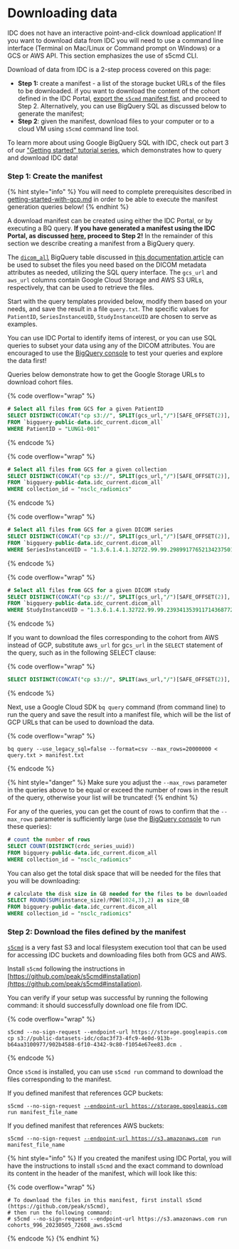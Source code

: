 # Downloading data

IDC does not have an interactive point-and-click download application! If you want to download data from IDC you will need to use a command line interface (Terminal on Mac/Linux or Command prompt on Windows) or a GCS or AWS API. This section emphasizes the use of s5cmd CLI.

Download of data from IDC is a 2-step process covered on this page:

* **Step 1:** create a manifest - a list of the storage bucket URLs of the files to be downloaded. if you want to download the content of the cohort defined in the IDC Portal, [export the `s5cmd` manifest fist](../../portal/cohort-manifests.md), and proceed to Step 2. Alternatively, you can use BigQuery SQL as discussed below to generate the manifest;
* **Step 2**: given the manifest, download files to your computer or to a cloud VM using `s5cmd` command line tool.

To learn more about using Google BigQuery SQL with IDC, check out part 3 of our ["Getting started" tutorial series](https://github.com/ImagingDataCommons/IDC-Tutorials/tree/master/notebooks/getting\_started), which demonstrates how to query and download IDC data!

### Step 1: Create the manifest

{% hint style="info" %}
You will need to complete prerequisites described in [getting-started-with-gcp.md](../../introduction/google-cloud-platform/getting-started-with-gcp.md "mention") in order to be able to execute the manifest generation queries below!
{% endhint %}

A download manifest can be created using either the IDC Portal, or by executing a BQ query. **If you have generated a manifest using the IDC Portal, as discussed** [**here**](../../portal/cohort-manifests.md)**, proceed to Step 2!** In the remainder of this section we describe creating a manifest from a BigQuery query.

The [`dicom_all`](https://console.cloud.google.com/bigquery?p=bigquery-public-data\&d=idc\_current\&t=dicom\_all\&page=table) BigQuery table discussed in [this documentation article](https://learn.canceridc.dev/data/organization-of-data/files-and-metadata#bigquery-tables) can be used to subset the files you need based on the DICOM metadata attributes as needed, utilizing the SQL query interface. The `gcs_url` and `aws_url` columns contain Google Cloud Storage and AWS S3 URLs, respectively, that can be used to retrieve the files.

Start with the query templates provided below, modify them based on your needs, and save the result in a file `query.txt`. The specific values for `PatientID`, `SeriesInstanceUID`, `StudyInstanceUID` are chosen to serve as examples.&#x20;

You can use IDC Portal to identify items of interest, or you can use SQL queries to subset your data using any of the DICOM attributes. You are encouraged to use the [BigQuery console](https://console.cloud.google.com/bigquery) to test your queries and explore the data first!

Queries below demonstrate how to get the Google Storage URLs to download cohort files.

{% code overflow="wrap" %}
```sql
# Select all files from GCS for a given PatientID
SELECT DISTINCT(CONCAT("cp s3://", SPLIT(gcs_url,"/")[SAFE_OFFSET(2)], "/", crdc_series_uuid, "/* .")) 
FROM `bigquery-public-data.idc_current.dicom_all`
WHERE PatientID = "LUNG1-001"
```
{% endcode %}

{% code overflow="wrap" %}
```sql
# Select all files from GCS for a given collection
SELECT DISTINCT(CONCAT("cp s3://", SPLIT(gcs_url,"/")[SAFE_OFFSET(2)], "/", crdc_series_uuid, "/* .")) 
FROM `bigquery-public-data.idc_current.dicom_all`
WHERE collection_id = "nsclc_radiomics"
```
{% endcode %}

{% code overflow="wrap" %}
```sql
# Select all files from GCS for a given DICOM series
SELECT DISTINCT(CONCAT("cp s3://", SPLIT(gcs_url,"/")[SAFE_OFFSET(2)], "/", crdc_series_uuid, "/* .")) 
FROM `bigquery-public-data.idc_current.dicom_all`
WHERE SeriesInstanceUID = "1.3.6.1.4.1.32722.99.99.298991776521342375010861296712563382046"
```
{% endcode %}

{% code overflow="wrap" %}
```sql
# Select all files from GCS for a given DICOM study
SELECT DISTINCT(CONCAT("cp s3://", SPLIT(gcs_url,"/")[SAFE_OFFSET(2)], "/", crdc_series_uuid, "/* .")) 
FROM `bigquery-public-data.idc_current.dicom_all`
WHERE StudyInstanceUID = "1.3.6.1.4.1.32722.99.99.239341353911714368772597187099978969331"
```
{% endcode %}

If you want to download the files corresponding to the cohort from AWS instead of GCP, substitute aws`_url` for gc`s_url` in the `SELECT` statement of the query, such as in the following SELECT clause:

{% code overflow="wrap" %}
```sql
SELECT DISTINCT(CONCAT("cp s3://", SPLIT(aws_url,"/")[SAFE_OFFSET(2)], "/", crdc_series_uuid, "/* .")) 
```
{% endcode %}

Next, use a Google Cloud SDK `bq query` command (from command line) to run the query and save the result into a manifest file, which will be the list of GCP URLs that can be used to download the data.

{% code overflow="wrap" %}
```shell
bq query --use_legacy_sql=false --format=csv --max_rows=20000000 < query.txt > manifest.txt
```
{% endcode %}

{% hint style="danger" %}
Make sure you adjust the `--max_rows` parameter in the queries above to be equal or exceed the number of rows in the result of the query, otherwise your list will be truncated!&#x20;
{% endhint %}

For any of the queries, you can get the count of rows to confirm that the `--max_rows` parameter is sufficiently large (use the [BigQuery console](https://console.cloud.google.com/bigquery) to run these queries):

```sql
# count the number of rows
SELECT COUNT(DISTINCT(crdc_series_uuid)) 
FROM bigquery-public-data.idc_current.dicom_all 
WHERE collection_id = "nsclc_radiomics"
```

You can also get the total disk space that will be needed for the files that you will be downloading:

```sql
# calculate the disk size in GB needed for the files to be downloaded
SELECT ROUND(SUM(instance_size)/POW(1024,3),2) as size_GB 
FROM bigquery-public-data.idc_current.dicom_all 
WHERE collection_id = "nsclc_radiomics"
```

### Step 2: Download the files defined by the manifest

[`s5cmd`](https://github.com/peak/s5cmd) is a very fast S3 and local filesystem execution tool that can be used for accessing IDC buckets and downloading files both from GCS and AWS.

Install `s5cmd` following the instructions in [https://github.com/peak/s5cmd#installation](https://github.com/peak/s5cmd#installation).

You can verify if your setup was successful by running the following command: it should successfully download one file from IDC.

{% code overflow="wrap" %}
```shell
s5cmd --no-sign-request --endpoint-url https://storage.googleapis.com cp s3://public-datasets-idc/cdac3f73-4fc9-4e0d-913b-b64aa3100977/902b4588-6f10-4342-9c80-f1054e67ee83.dcm .
```
{% endcode %}

Once `s5cmd` is installed, you can use `s5cmd run` command to download the files corresponding to the manifest.&#x20;

If you defined manifest that references GCP buckets:

<pre class="language-bash" data-overflow="wrap"><code class="lang-bash">s5cmd --no-sign-request <a data-footnote-ref href="#user-content-fn-1">--endpoint-url https://storage.googleapis.com</a> run manifest_file_name
</code></pre>

If you defined manifest that references AWS buckets:

<pre class="language-bash" data-overflow="wrap"><code class="lang-bash">s5cmd --no-sign-request <a data-footnote-ref href="#user-content-fn-2">--endpoint-url https://s3.amazonaws.com</a> run manifest_file_name
</code></pre>

{% hint style="info" %}
If you created the manifest using IDC Portal, you will have the instructions to install `s5cmd` and the exact command to download its content in the header of the manifest, which will look like this:

{% code overflow="wrap" %}
```
# To download the files in this manifest, first install s5cmd (https://github.com/peak/s5cmd),
# then run the following command:
# s5cmd --no-sign-request --endpoint-url https://s3.amazonaws.com run cohorts_996_20230505_72608_aws.s5cmd
```
{% endcode %}
{% endhint %}

[^1]: Use this endpoint for accessing GCS buckets

[^2]: Use this endpoint for accessing AWS buckets
